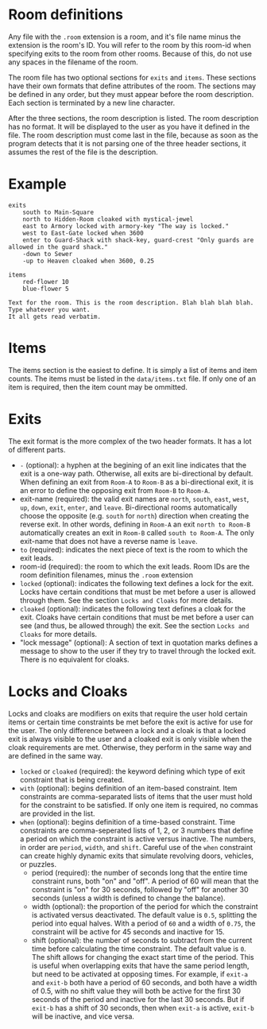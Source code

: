 ﻿Room definitions
================

Any file with the `.room` extension is a room, and it's file name minus the extension is the room's ID. You will refer to the room by this room-id when specifying exits to the room from other rooms. Because of this, do not use any spaces in the filename of the room.

The room file has two optional sections for `exits` and `items`. These sections have their own formats that define attributes of the room. The sections may be defined in any order, but they must appear before the room description. Each section is terminated by a new line character. 

After the three sections, the room description is listed. The room description has no format. It will be displayed to the user as you have it defined in the file. The room description must come last in the file, because as soon as the program detects that it is not parsing one of the three header sections, it assumes the rest of the file is the description.

Example
=======
````
exits
    south to Main-Square
	north to Hidden-Room cloaked with mystical-jewel
	east to Armory locked with armory-key "The way is locked."
	west to East-Gate locked when 3600
	enter to Guard-Shack with shack-key, guard-crest "Only guards are allowed in the guard shack."
	-down to Sewer
	-up to Heaven cloaked when 3600, 0.25

items
    red-flower 10
    blue-flower 5

Text for the room. This is the room description. Blah blah blah blah.
Type whatever you want.
It all gets read verbatim.
````

Items
=====
The items section is the easiest to define. It is simply a list of items and item counts. The items must be listed in the `data/items.txt` file. If only one of an item is required, then the item count may be ommitted.

Exits
=====
The exit format is the more complex of the two header formats. It has a lot of different parts.

* `-` (optional): a hyphen at the begining of an exit line indicates that the exit is a one-way path. Otherwise, all exits are bi-directional by default. When defining an exit from `Room-A` to `Room-B` as a bi-directional exit, it is an error to define the opposing exit from `Room-B` to `Room-A`.
* exit-name (required): the valid exit names are `north`, `south`, `east`, `west`, `up`, `down`, `exit`, `enter`, and `leave`. Bi-directional rooms automatically choose the opposite (e.g. `south` for `north`) direction when creating the reverse exit. In other words, defining in `Room-A` an exit `north to Room-B` automatically creates an exit in `Room-B` called `south to Room-A`. The only exit-name that does not have a reverse name is `leave`.
* `to` (required): indicates the next piece of text is the room to which the exit leads.
* room-id (required): the room to which the exit leads. Room IDs are the room definition filenames, minus the `.room` extension
* `locked` (optional): indicates the following text defines a lock for the exit. Locks have certain conditions that must be met before a user is allowed through them. See the section `Locks and Cloaks` for more details.
* `cloaked` (optional): indicates the following text defines a cloak for the exit. Cloaks have certain conditions that must be met before a user can see (and thus, be allowed through) the exit. See the section `Locks and Cloaks` for more details.
* "lock message" (optional): A section of text in quotation marks defines a message to show to the user if they try to travel through the locked exit. There is no equivalent for cloaks.

Locks and Cloaks
================
Locks and cloaks are modifiers on exits that require the user hold certain items or certain time constraints be met before the exit is active for use for the user. The only difference between a lock and a cloak is that a locked exit is always visible to the user and a cloaked exit is only visible when the cloak requirements are met. Otherwise, they perform in the same way and are defined in the same way.

* `locked` or `cloaked` (required): the keyword defining which type of exit constraint that is being created.
* `with` (optional): begins definition of an item-based constraint. Item constraints are comma-separated lists of items that the user must hold for the constraint to be satisfied. If only one item is required, no commas are provided in the list. 
* `when` (optional): begins definition of a time-based constraint. Time constraints are comma-seperated lists of 1, 2, or 3 numbers that define a period on which the constraint is active versus inactive. The numbers, in order are `period`, `width`, and `shift`. Careful use of the `when` constraint can create highly dynamic exits that simulate revolving doors, vehicles, or puzzles.
    * period (required): the number of seconds long that the entire time constraint runs, both "on" and "off". A period of 60 will mean that the constraint is "on" for 30 seconds, followed by "off" for another 30 seconds (unless a width is defined to change the balance).
	* width (optional): the proportion of the period for which the constraint is activated versus deactivated. The default value is `0.5`, splitting the period into equal halves. With a period of `60` and a width of `0.75`, the constraint will be active for 45 seconds and inactive for 15.
	* shift (optional): the number of seconds to subtract from the current time before calculating the time constraint. The default value is `0`. The shift allows for changing the exact start time of the period. This is useful when overlapping exits that have the same period length, but need to be activated at opposing times. For example, if `exit-a` and `exit-b` both have a period of 60 seconds, and both have a width of 0.5, with no shift value they will both be active for the first 30 seconds of the period and inactive for the last 30 seconds. But if `exit-b` has a shift of 30 seconds, then when `exit-a` is active, `exit-b` will be inactive, and vice versa.